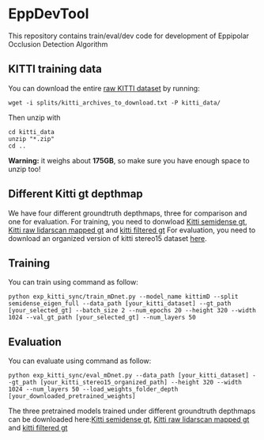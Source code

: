 # EppDevTool
This repository contains train/eval/dev code for development of Eppipolar Occlusion Detection Algorithm

## KITTI training data

You can download the entire [raw KITTI dataset](http://www.cvlibs.net/datasets/kitti/raw_data.php) by running:
```shell
wget -i splits/kitti_archives_to_download.txt -P kitti_data/
```
Then unzip with
```shell
cd kitti_data
unzip "*.zip"
cd ..
```
**Warning:** it weighs about **175GB**, so make sure you have enough space to unzip too!

## Different Kitti gt depthmap
We have four different groundtruth depthmaps, three for comparison and one for evaluation.
For training, you need to donwload [Kitti semidense gt](https://drive.google.com/file/d/1m0dVq5Y88tuRLqXCh3Vl3ED_9wvCfBpb/view?usp=sharing), [Kitti raw lidarscan mapped gt](https://drive.google.com/file/d/1McXOiD9XChVO1ezetv4koF30sWJ88uGd/view?usp=sharing) and [kitti filtered gt](https://drive.google.com/file/d/1w7y9kvGbKHxkWYPS9_e8W37oMCDtriL2/view?usp=sharing)
For evaluation, you need to download an organized version of kitti stereo15 dataset [here](https://drive.google.com/file/d/12GBcFL7PUHijZUj7on4AWFclf6OCAySf/view?usp=sharing).

## Training
You can train using command as follow:
```Shell
python exp_kitti_sync/train_mDnet.py --model_name kittimD --split semidense_eigen_full --data_path [your_kitti_dataset] --gt_path [your_selected_gt] --batch_size 2 --num_epochs 20 --height 320 --width 1024 --val_gt_path [your_selected_gt] --num_layers 50
```

## Evaluation
You can evaluate using command as follow:
```Shell
python exp_kitti_sync/eval_mDnet.py --data_path [your_kitti_dataset] --gt_path [your_kitti_stereo15_organized_path] --height 320 --width 1024 --num_layers 50 --load_weights_folder_depth [your_downloaded_pretrained_weights]
```
The three pretrained models trained under different groundtruth depthmaps can be downloaded here:[Kitti semidense gt](https://drive.google.com/drive/folders/14DDmIoOUSxjQShOwM4whfU9-Xfquz4DR?usp=sharing), [Kitti raw lidarscan mapped gt](https://drive.google.com/drive/folders/1wpeM5kQmCbmNBp6CHkJAgmLhFDYl68cK?usp=sharing) and [kitti filtered gt](https://drive.google.com/drive/folders/1CtVpOE6V3LH4myLaUAJ9sQIrwD98K4Pg?usp=sharing)
